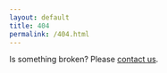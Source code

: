 ```yaml
---
layout: default
title: 404
permalink: /404.html
---
```


Is something broken? Please [contact us](mailto:info@revolutionuc.com).
